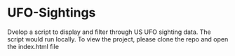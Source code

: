 # UFO-Sightings
Dvelop a script to display and filter through US UFO sighting data. The script would run locally. To view the project, please clone the repo and open the index.html file
